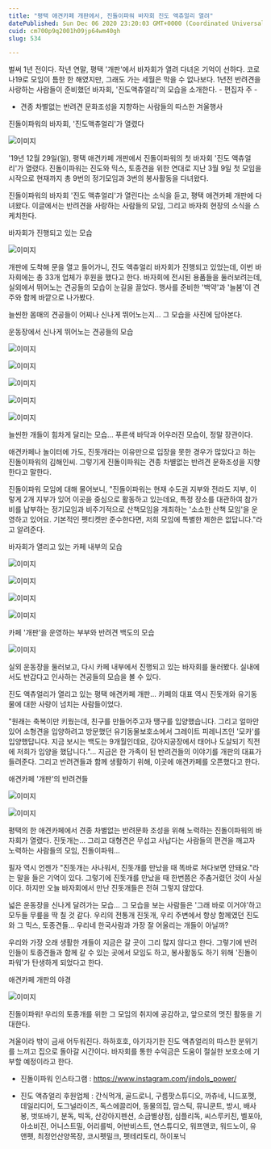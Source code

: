 ```yaml
---
title: "평택 애견카페 개판에서, 진돌이파워 바자회 진도 액츄얼리 열려"
datePublished: Sun Dec 06 2020 23:20:03 GMT+0000 (Coordinated Universal Time)
cuid: cm700p9q2001h09jp64wm40gh
slug: 534

---
```



벌써 1년 전이다. 작년 연말, 평택 '개판'에서 바자회가 열려 다녀온 기억이 선하다. 코로나19로 모임이 틈한 한 해였지만, 그래도 가는 세월은 막을 수 없나보다. 1년전 반려견을 사랑하는 사람들이 준비했던 바자회, '진도액츄얼리'의 모습을 소개한다. - 편집자 주 -

- 견종 차별없는 반려견 문화조성을 지향하는 사람들의 따스한 겨울행사

진돌이파워의 바자회, '진도액츄얼리'가 열렸다

![이미지](https://cdn.hashnode.com/res/hashnode/image/upload/v1739250232291/ecff6245-fc6e-4383-8064-c3d0be8939a9.jpeg)

'19년 12월 29일(일), 평택 애견카페 개판에서 진돌이파워의 첫 바자회 '진도 액츄얼리'가 열렸다. 진돌이파워는 진도와 믹스, 토종견을 위한 연대로 지난 3월 9일 첫 모임을 시작으로 현재까지 총 9번의 정기모임과 3번의 봉사활동을 다녀왔다.

진돌이파워의 바자회 '진도 액츄얼리'가 열린다는 소식을 듣고, 평택 애견카페 개판에 다녀왔다. 이글에서는 반려견을 사랑하는 사람들의 모임, 그리고 바자회 현장의 소식을 스케치한다.

바자회가 진행되고 있는 모습

![이미지](https://cdn.hashnode.com/res/hashnode/image/upload/v1739250234348/fb4f5935-c441-4f1b-a304-2b10e24d4891.jpeg)

개판에 도착해 문을 열고 들어가니, 진도 액츄얼리 바자회가 진행되고 있었는데, 이번 바자회에는 총 33개 업체가 후원을 했다고 한다. 바자회에 전시된 용품들을 둘러보려는데, 실외에서 뛰어노는 견공들의 모습이 눈길을 끌었다. 행사를 준비한 '백약'과 '늘봄'이 견주와 함께 바깥으로 나가봤다.

늘씬한 몸매의 견공들이 어찌나 신나게 뛰어노는지... 그 모습을 사진에 담아본다.

운동장에서 신나게 뛰어노는 견공들의 모습

![이미지](https://cdn.hashnode.com/res/hashnode/image/upload/v1739250236683/c2a36682-3ba3-4f12-a6d0-fd70df580e9b.jpeg)

![이미지](https://cdn.hashnode.com/res/hashnode/image/upload/v1739250238681/8a861b20-066a-4694-ab82-26fc7fd24bf0.jpeg)

![이미지](https://cdn.hashnode.com/res/hashnode/image/upload/v1739250240829/101011f8-71ac-4796-9538-e7cca0ddac89.jpeg)

![이미지](https://cdn.hashnode.com/res/hashnode/image/upload/v1739250243163/278e3c02-1fc5-4db2-8518-93f9f694982b.jpeg)

![이미지](https://cdn.hashnode.com/res/hashnode/image/upload/v1739250245241/91c0064b-f5ea-481f-a8e0-f4a729b4ba09.jpeg)

늘씬한 개들이 힘차게 달리는 모습... 푸른색 바닥과 어우러진 모습이, 정말 장관이다.

애견카페나 놀이터에 가도, 진돗개라는 이유만으로 입장을 못한 경우가 많았다고 하는 진돌이파워의 김해인씨. 그렇기게 진돌이파워는 견종 차별없는 반려견 문화조성을 지향한다고 말한다.

진돌이파워 모임에 대해 물어보니, "진돌이파워는 현재 수도권 지부와 전라도 지부, 이렇게 2개 지부가 있어 이곳을 중심으로 활동하고 있는데요, 특정 장소를 대관하여 참가비를 납부하는 정기모임과 비주기적으로 산책모임을 개최하는 '소소한 산책 모임'을 운영하고 있어요. 기본적인 펫티켓만 준수한다면, 저희 모임에 특별한 제한은 없답니다."라고 알려준다.

바자회가 열리고 있는 카페 내부의 모습

![이미지](https://cdn.hashnode.com/res/hashnode/image/upload/v1739250247523/94ee4d1e-f726-42a0-a3a1-134dd0c6d594.jpeg)

![이미지](https://cdn.hashnode.com/res/hashnode/image/upload/v1739250249832/a6ace651-b740-4e2e-befb-00e3433aa91f.jpeg)

![이미지](https://cdn.hashnode.com/res/hashnode/image/upload/v1739250251881/bac2ba18-50b6-4e9b-963c-c869211e7cf5.jpeg)

![이미지](https://cdn.hashnode.com/res/hashnode/image/upload/v1739250254453/eb2b5bf4-b140-479f-a249-7889aa0798a6.jpeg)

카페 '개판'을 운영하는 부부와 반려견 백도의 모습

![이미지](https://cdn.hashnode.com/res/hashnode/image/upload/v1739250256601/c573a811-9912-40dd-bd32-63856baf13af.jpeg)

실외 운동장을 둘러보고, 다시 카페 내부에서 진행되고 있는 바자회를 둘러봤다. 실내에서도 반갑다고 인사하는 견공들의 모습을 볼 수 있다.

진도 액츄얼리가 열리고 있는 평택 애견카페 개판... 카페의 대표 역시 진돗개와 유기동물에 대한 사랑이 넘치는 사람들이었다.

"원래는 축복이만 키웠는데, 친구를 만들어주고자 땡구를 입양했습니다. 그리고 얼마안있어 소형견을 입양하려고 방문했던 유기동물보호소에서 그레이트 피레니즈인 '모카'를 입양했답니다. 지금 보시는 백도는 9개월인데요, 강아지공장에서 태어나 도살되기 직전에 저희가 입양을 했답니다."... 지금은 한 가족이 된 반려견들의 이야기를 개판의 대표가 들려준다. 그리고 반려견들과 함께 생활하기 위해, 이곳에 애견카페를 오픈했다고 한다.

애견카페 '개판'의 반려견들

![이미지](https://cdn.hashnode.com/res/hashnode/image/upload/v1739250258986/9a74543a-a144-4f08-bb57-2aeaa8f74b87.jpeg)

![이미지](https://cdn.hashnode.com/res/hashnode/image/upload/v1739250261131/4818f330-381c-4739-9e8e-bfa5e780279b.jpeg)

평택의 한 애견카페에서 견종 차별없는 반려문화 조성을 위해 노력하는 진돌이파워의 바자회가 열렸다. 진돗개는... 그리고 대형견은 무섭고 사납다는 사람들의 편견을 깨고자 노력하는 사람들의 모임, 진돌이파워...

필자 역시 언젠가 "진돗개는 사나워서, 진돗개를 만났을 때 똑바로 쳐다보면 안돼요."라는 말을 들은 기억이 있다. 그렇기에 진돗개를 만났을 때 한번쯤은 주춤거렸던 것이 사실이다. 하지만 오늘 바자회에서 만난 진돗개들은 전혀 그렇지 않았다.

넓은 운동장을 신나게 달려가는 모습... 그 모습을 보는 사람들은 '그래 바로 이거야'하고 모두들 무릎을 딱 칠 것 같다. 우리의 전통개 진돗개, 우리 주변에서 항상 함께였던 진도와 그 믹스, 토종견들... 우리네 한국사람과 가장 잘 어울리는 개들이 아닐까?

우리와 가장 오래 생활한 개들이 지금은 갈 곳이 그리 많지 않다고 한다. 그렇기에 반려인들이 토종견들과 함께 갈 수 있는 곳에서 모임도 하고, 봉사활동도 하기 위해 '진돌이파워'가 탄생하게 되었다고 한다.

애견카페 개판의 야경

![이미지](https://cdn.hashnode.com/res/hashnode/image/upload/v1739250263278/6f992d98-0119-43c8-b1d7-523217e66ac3.jpeg)

진돌이파워! 우리의 토종개를 위한 그 모임의 취지에 공감하고, 앞으로의 멋진 활동을 기대한다.

겨울이라 밖이 금새 어두워진다. 하하호호, 아기자기한 진도 액츄얼리의 따스한 분위기를 느끼고 집으로 돌아갈 시간이다. 바자회를 통한 수익금은 도움이 절실한 보호소에 기부할 예정이라고 한다.

- 진돌이파워 인스타그램 : https://www.instagram.com/jindols_power/

* 진도 액츄얼리 후원업체 : 간식먹개, 골드로니, 구름팟스튜디오, 까츄네, 니드포펫, 데일리디어, 도그널라이즈, 독스에끌리어, 동물의집, 맘스틱, 뮤니쿤트, 방시, 배사봉, 벗또바기, 분독, 빅독, 산강아지펜션, 소금별상점, 심플리독, 씨스루키친, 벨포아, 아소비진, 어니스트밀, 어리를빅, 어반비스트, 연스튜디오, 워프앤코, 워드노이, 유앤펫, 최정언산양목장, 코시펫밀크, 펫테리토리, 하이포닉